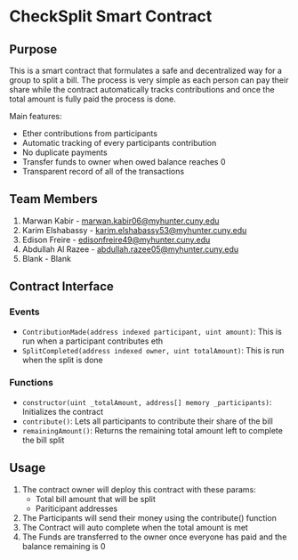 # CheckSplit Smart Contract

## Purpose
This is a smart contract that formulates a safe and decentralized way for a group to split a bill. The process is very simple as each person can pay their share while the contract automatically tracks contributions and once the total amount is fully paid the process is done.

Main features:
- Ether contributions from participants
- Automatic tracking of every participants contribution
- No duplicate payments
- Transfer funds to owner when owed balance reaches 0
- Transparent record of all of the transactions

## Team Members
1. Marwan Kabir - marwan.kabir06@myhunter.cuny.edu
2. Karim Elshabassy - karim.elshabassy53@myhunter.cuny.edu
3. Edison Freire - edisonfreire49@myhunter.cuny.edu
4. Abdullah Al Razee - abdullah.razee05@myhunter.cuny.edu
5. Blank - Blank

## Contract Interface

### Events
- `ContributionMade(address indexed participant, uint amount)`: This is run when a participant contributes eth
- `SplitCompleted(address indexed owner, uint totalAmount)`: This is run when the split is done

### Functions
- `constructor(uint _totalAmount, address[] memory _participants)`: Initializes the contract
- `contribute()`: Lets all participants to contribute their share of the bill
- `remainingAmount()`: Returns the remaining total amount left to complete the bill split

## Usage
1. The contract owner will deploy this contract with these params:
   - Total bill amount that will be split
   - Pariticipant addresses
2. The Participants will send their money using the contribute() function
3. The Contract will auto complete when the total amount is met
4. The Funds are transferred to the owner once everyone has paid and the balance remaining is 0